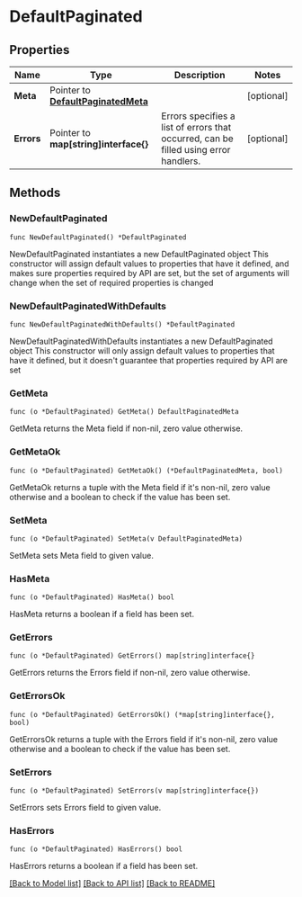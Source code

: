 # DefaultPaginated

## Properties

Name | Type | Description | Notes
------------ | ------------- | ------------- | -------------
**Meta** | Pointer to [**DefaultPaginatedMeta**](DefaultPaginatedMeta.md) |  | [optional] 
**Errors** | Pointer to **map[string]interface{}** | Errors specifies a list of errors that occurred, can be filled using error handlers. | [optional] 

## Methods

### NewDefaultPaginated

`func NewDefaultPaginated() *DefaultPaginated`

NewDefaultPaginated instantiates a new DefaultPaginated object
This constructor will assign default values to properties that have it defined,
and makes sure properties required by API are set, but the set of arguments
will change when the set of required properties is changed

### NewDefaultPaginatedWithDefaults

`func NewDefaultPaginatedWithDefaults() *DefaultPaginated`

NewDefaultPaginatedWithDefaults instantiates a new DefaultPaginated object
This constructor will only assign default values to properties that have it defined,
but it doesn't guarantee that properties required by API are set

### GetMeta

`func (o *DefaultPaginated) GetMeta() DefaultPaginatedMeta`

GetMeta returns the Meta field if non-nil, zero value otherwise.

### GetMetaOk

`func (o *DefaultPaginated) GetMetaOk() (*DefaultPaginatedMeta, bool)`

GetMetaOk returns a tuple with the Meta field if it's non-nil, zero value otherwise
and a boolean to check if the value has been set.

### SetMeta

`func (o *DefaultPaginated) SetMeta(v DefaultPaginatedMeta)`

SetMeta sets Meta field to given value.

### HasMeta

`func (o *DefaultPaginated) HasMeta() bool`

HasMeta returns a boolean if a field has been set.

### GetErrors

`func (o *DefaultPaginated) GetErrors() map[string]interface{}`

GetErrors returns the Errors field if non-nil, zero value otherwise.

### GetErrorsOk

`func (o *DefaultPaginated) GetErrorsOk() (*map[string]interface{}, bool)`

GetErrorsOk returns a tuple with the Errors field if it's non-nil, zero value otherwise
and a boolean to check if the value has been set.

### SetErrors

`func (o *DefaultPaginated) SetErrors(v map[string]interface{})`

SetErrors sets Errors field to given value.

### HasErrors

`func (o *DefaultPaginated) HasErrors() bool`

HasErrors returns a boolean if a field has been set.


[[Back to Model list]](../README.md#documentation-for-models) [[Back to API list]](../README.md#documentation-for-api-endpoints) [[Back to README]](../README.md)


